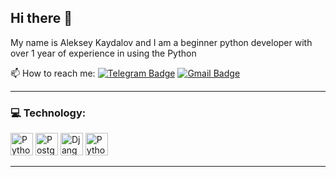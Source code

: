 ## Hi there 👋

My name is Aleksey Kaydalov and I am a beginner python developer with over 1 year of experience in using the Python

📫 How to reach me: [![Telegram Badge](https://img.shields.io/badge/-lkaydalov-blue?style=flat&logo=Telegram&logoColor=white)](https://t.me/lkaydalov) [![Gmail Badge](https://img.shields.io/badge/-Gmail-red?style=flat&logo=Gmail&logoColor=white)](mailto:lkaydalov@gmail.com)

---

### 💻 Technology:

<div>

  <img src="https://raw.githubusercontent.com/danielcranney/readme-generator/main/public/icons/skills/python-colored.svg" width="36" height="36" alt="Python" />
  <img src="https://raw.githubusercontent.com/danielcranney/readme-generator/main/public/icons/skills/postgresql-colored.svg" width="36" height="36" alt="PostgreSQL" />
  <img src="https://raw.githubusercontent.com/danielcranney/readme-generator/main/public/icons/skills/django-colored.svg" width="36" height="36" alt="Django" /></a>
  <img src="https://raw.githubusercontent.com/danielcranney/readme-generator/main/public/icons/skills/docker-colored.svg" width="36" height="36" alt="Python" />

</div>

---
<!--
**lkaydalov/lkaydalov** is a ✨ _special_ ✨ repository because its `README.md` (this file) appears on your GitHub profile.

Here are some ideas to get you started:

- 🔭 I’m currently working on ...
- 🌱 I’m currently learning ...
- 👯 I’m looking to collaborate on ...
- 🤔 I’m looking for help with ...
- 💬 Ask me about ...
- 📫 How to reach me: ...
- 😄 Pronouns: ...
- ⚡ Fun fact: ...
-->
